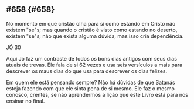 ## #658 {#658}

No momento em que cristão olha para si como estando em Cristo não existem &quot;se&quot;s; mas quando o cristão é visto como estando no deserto, existem &quot;se&quot;s; não que exista alguma dúvida, mas isso cria dependência.

JÓ 30

Aqui Jó faz um contraste de todos os bons dias antigos com seus dias atuais de trevas. Ele fala de si 62 vezes e usa seis versículos a mais para descrever os maus dias do que usa para descrever os dias felizes.

Em quem ele está pensando sempre? Não há dúvidas de que Satanás esteja fazendo com que ele sinta pena de si mesmo. Ele faz o mesmo conosco, crentes, se não aprendermos a lição que este Livro está para nos ensinar no final.